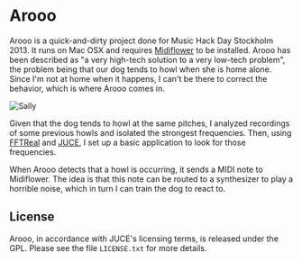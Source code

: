 Arooo
=====

Arooo is a quick-and-dirty project done for Music Hack Day Stockholm 2013. It
runs on Mac OSX and requires [Midiflower][1] to be installed. Arooo has been
described as "a very high-tech solution to a very low-tech problem", the
problem being that our dog tends to howl when she is home alone. Since I'm not
at home when it happens, I can't be there to correct the behavior, which is
where Arooo comes in.

![Sally][sally]

Given that the dog tends to howl at the same pitches, I analyzed recordings of
some previous howls and isolated the strongest frequencies. Then, using
[FFTReal][2] and [JUCE][3], I set up a basic application to look for those
frequencies.

When Arooo detects that a howl is occurring, it sends a MIDI note to
Midiflower. The idea is that this note can be routed to a synthesizer to play
a horrible noise, which in turn I can train the dog to react to.


License
-------

Arooo, in accordance with JUCE's licensing terms, is released under the GPL.
Please see the file `LICENSE.txt` for more details.


[1]: http://github.com/teragonaudio/Midiflower
[2]: http://ldesoras.free.fr/prod.html
[3]: http://rawmaterialsoftware.com/juce
[sally]: http://24.media.tumblr.com/dedc95a587ba2fbbff1f096ddb1192ea/tumblr_mgq89dn02k1rw3kevo1_500.jpg
